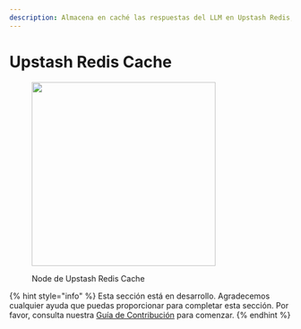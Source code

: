```yaml
---
description: Almacena en caché las respuestas del LLM en Upstash Redis, datos serverless para Redis y Kafka.
---
```


# Upstash Redis Cache

<figure><img src="../../../.gitbook/assets/image--5---1---1---1---1---1---1---1---1---1-.png" alt="" width="328"><figcaption><p>Node de Upstash Redis Cache</p></figcaption></figure>

{% hint style="info" %}
Esta sección está en desarrollo. Agradecemos cualquier ayuda que puedas proporcionar para completar esta sección. Por favor, consulta nuestra [Guía de Contribución](../../../contributing/) para comenzar.
{% endhint %}
